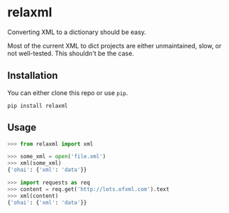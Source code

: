 relaxml
=======

Converting XML to a dictionary should be easy.

Most of the current XML to dict projects are either unmaintained, slow,
or not well-tested. This shouldn't be the case.


Installation
------------

You can either clone this repo or use `pip`.

    pip install relaxml


Usage
-----

```python
>>> from relaxml import xml

>>> some_xml = open('file.xml')
>>> xml(some_xml)
{'ohai': {'xml': 'data'}}

>>> import requests as req
>>> content = req.get('http://lots.ofxml.com').text
>>> xml(content)
{'ohai': {'xml': 'data'}}
```
